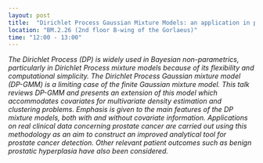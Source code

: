 ```yaml
---
layout: post
title:  "Dirichlet Process Gaussian Mixture Models: an application in prostate cancer prediction (Dimitra Eleftheriou)"
location: "BM.2.26 (2nd floor B-wing of the Gorlaeus)"
time: "12:00 - 13:00"
---
```


<em>
The Dirichlet Process (DP) is widely used in Bayesian non-parametrics, particularly in Dirichlet Process mixture models because of its flexibility and computational simplicity. The Dirichlet Process Gaussian mixture model (DP-GMM) is a limiting case of the finite Gaussian mixture model. This talk reviews DP-GMM and presents an extension of this model which accommodates covariates for multivariate density estimation and clustering problems. Emphasis is given to the main features of the DP mixture models, both with and without covariate information. Applications on real clinical data concerning prostate cancer are carried out using this methodology as an aim to construct an improved analytical tool for prostate cancer detection. Other relevant patient outcomes such as benign prostatic hyperplasia have also been considered.
</em>
